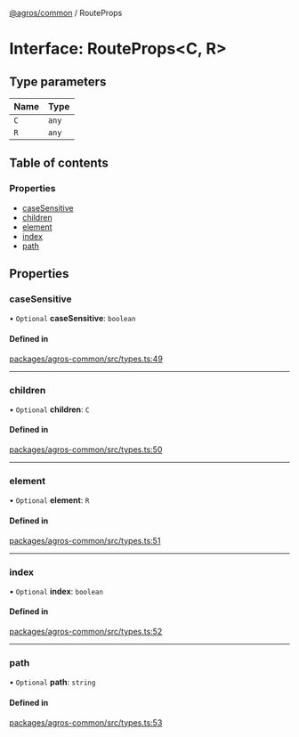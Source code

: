 [@agros/common](../index.md) / RouteProps

# Interface: RouteProps<C, R\>

## Type parameters

| Name | Type |
| :------ | :------ |
| `C` | `any` |
| `R` | `any` |

## Table of contents

### Properties

- [caseSensitive](RouteProps.md#casesensitive)
- [children](RouteProps.md#children)
- [element](RouteProps.md#element)
- [index](RouteProps.md#index)
- [path](RouteProps.md#path)

## Properties

### <a id="casesensitive" name="casesensitive"></a> caseSensitive

• `Optional` **caseSensitive**: `boolean`

#### Defined in

[packages/agros-common/src/types.ts:49](https://github.com/agrosjs/agros/blob/64c5bfe/packages/agros-common/src/types.ts#L49)

___

### <a id="children" name="children"></a> children

• `Optional` **children**: `C`

#### Defined in

[packages/agros-common/src/types.ts:50](https://github.com/agrosjs/agros/blob/64c5bfe/packages/agros-common/src/types.ts#L50)

___

### <a id="element" name="element"></a> element

• `Optional` **element**: `R`

#### Defined in

[packages/agros-common/src/types.ts:51](https://github.com/agrosjs/agros/blob/64c5bfe/packages/agros-common/src/types.ts#L51)

___

### <a id="index" name="index"></a> index

• `Optional` **index**: `boolean`

#### Defined in

[packages/agros-common/src/types.ts:52](https://github.com/agrosjs/agros/blob/64c5bfe/packages/agros-common/src/types.ts#L52)

___

### <a id="path" name="path"></a> path

• `Optional` **path**: `string`

#### Defined in

[packages/agros-common/src/types.ts:53](https://github.com/agrosjs/agros/blob/64c5bfe/packages/agros-common/src/types.ts#L53)
